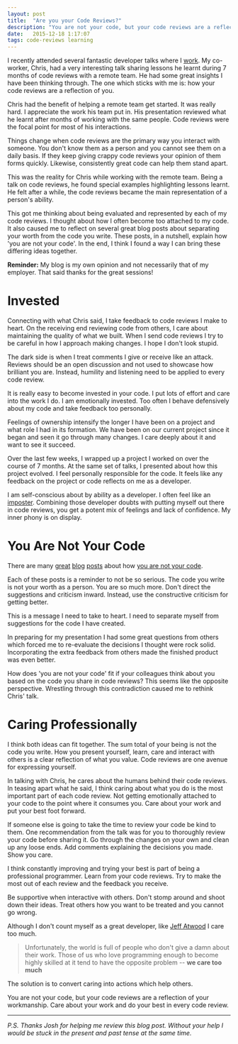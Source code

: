 ```yaml
---
layout: post
title:  "Are you your Code Reviews?"
description: "You are not your code, but your code reviews are a reflection of your workmanship. Care about your work and do your best in every code review."
date:   2015-12-18 1:17:07
tags: code-reviews learning
---
```


I recently attended several fantastic developer talks where I [work][d2l].
My co-worker, Chris, had a very interesting talk sharing lessons he learnt during
7 months of code reviews with a remote team. He had some great
insights I have been thinking through. The one which sticks with me is: how your
code reviews are a reflection of you.

Chris had the benefit of helping a remote team get started. It was really hard.
I appreciate the work his team put in. His presentation reviewed what he
learnt after months of working with the same people. Code reviews were the
focal point for most of his interactions.

Things change when code reviews are the primary way you interact with someone.
You don't know them as a person and
you cannot see them on a daily basis. If they keep giving crappy code reviews
your opinion of them forms quickly. Likewise, consistently great code can help
them stand apart.

This was the reality for Chris while working with the remote team. Being a talk
on code reviews, he found special examples highlighting lessons learnt. He felt
after a while, the code reviews became the main representation of a person's ability.

This got me thinking about being evaluated and represented by each of my code
reviews. I thought about how I often become too attached to my code. It also
caused me to reflect on several great blog posts about separating your worth
from the code you write. These posts, in a nutshell, explain how 'you are not
your code'. In the end, I think I found a way I can bring these differing ideas together.

<div class="disclaimer">
<strong>Reminder:</strong> My blog is my own opinion and not necessarily that of my employer.
That said thanks for the great sessions!
</div>

Invested
===============================================================================

Connecting with what Chris said, I take feedback to code reviews I make to
heart. On the receiving end reviewing code from others, I care about maintaining the quality of
what we built. When I send code reviews I try to be careful in how I approach
making changes. I hope I don't look stupid.

The dark side is when I treat comments I give or receive like an attack.
Reviews should be an open discussion and not used to showcase how brilliant you are.
Instead, humility and listening need to be applied to every code review.

It is really easy to become invested in your code. I put lots of
effort and care into the work I do. I am emotionally invested. Too often
I behave defensively about my code and take feedback too personally.

Feelings of ownership intensify the longer I have been on a project and what
role I had in its formation. We have been on our current project since it began
and seen it go through many changes. I care deeply about it and want to see it
succeed.

Over the last few weeks, I wrapped up a project I worked on over the course of 7
months. At the same set of talks, I presented about how this project evolved.
I feel personally responsible for the code. It feels like any feedback on
the project or code reflects on me as a developer.

I am self-conscious about by ability as a developer. I often feel like an
[imposter][imposter]. Combining those developer doubts with putting myself
out there in code reviews, you get a potent mix of feelings and lack of
confidence. My inner phony is on display.

You Are Not Your Code
===============================================================================

There are many [great][sam] [blog][scott] [posts][jeff] about how [you are not your code][google].

Each of these posts is a reminder to not be so serious. The code you write is
not your worth as a person. You are so much more. Don't direct the suggestions
and criticism inward. Instead, use the constructive criticism for getting better.

This is a message I need to take to heart. I need to separate myself from
suggestions for the code I have created.

In preparing for my
presentation I had some great questions from others which forced me to re-evaluate
the decisions I thought were rock solid. Incorporating the extra feedback from
others made the finished product was even better.

How does 'you are not your code' fit if your colleagues think about you based on
the code you share in code reviews? This seems like the opposite perspective.
Wrestling through this contradiction caused me to rethink Chris' talk.

Caring Professionally
===============================================================================

I think both ideas can fit together. The sum total of your being is not
the code you write. How you present yourself, learn, care and interact with
others is a clear reflection of what you value. Code reviews are one avenue
for expressing yourself.

In talking with Chris, he cares about the humans behind their code reviews. In
teasing apart what he said, I think caring about what you
do is the most important part of each code review. Not getting emotionally attached
to your code to the point where it consumes you. Care about your work and put
your best foot forward.

If someone else is going to take the time to review your code be kind to them.
One recommendation from the talk was for you to thoroughly review your code
before sharing it. Go through the changes on your own and clean up any loose
ends. Add comments explaining the decisions you made. Show you care.

I think constantly improving and trying your best is part of being a
professional programmer. Learn from your code reviews. Try to make the most
out of each review and the feedback you receive.

Be supportive when interactive with others. Don't stomp around and shoot down
their ideas. Treat others how you want to be treated and you cannot go wrong.

Although I don't count myself as a great developer, like [Jeff Atwood][jeff]
I care too much.

> Unfortunately, the world is full of people who don't give a damn about their
> work. Those of us who love programming enough to become highly skilled at it
> tend to have the opposite problem -- **we care too much**

The solution is to convert caring into actions which help others.

You are not your code, but your code reviews are a reflection of your workmanship.
Care about your work and do your best in every code review.

<hr />

*P.S. Thanks Josh for helping me review this blog post. Without your help I
would be stuck in the present and past tense at the same time.*

[d2l]: http://www.d2l.com/
[imposter]: http://www.hanselman.com/blog/ImAPhonyAreYou.aspx
[sam]: http://sstephenson.us/posts/you-are-not-your-code
[scott]: http://www.hanselman.com/blog/YouAreNotYourCode.aspx
[jeff]: http://blog.codinghorror.com/egoless-programming-you-are-not-your-job/
[google]: https://www.google.ca/search?q=you+are+not+your+code
